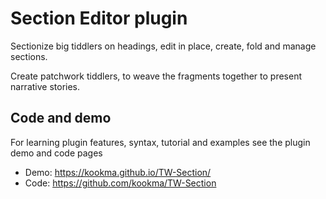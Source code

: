 # Section Editor plugin
Sectionize big tiddlers on headings, edit in place, create, fold and manage sections.

Create patchwork tiddlers, to weave the fragments together to present narrative stories.

## Code and demo
For learning plugin features, syntax, tutorial and examples see the plugin demo and code pages

* Demo: https://kookma.github.io/TW-Section/
* Code: https://github.com/kookma/TW-Section
